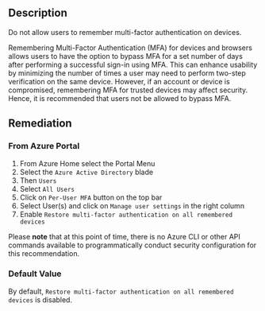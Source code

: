 ## Description

Do not allow users to remember multi-factor authentication on devices.

Remembering Multi-Factor Authentication (MFA) for devices and browsers allows users to have the option to bypass MFA for a set number of days after performing a successful sign-in using MFA. This can enhance usability by minimizing the number of times a user may need to perform two-step verification on the same device. However, if an account or device is compromised, remembering MFA for trusted devices may affect security. Hence, it is recommended that users not be allowed to bypass MFA.

## Remediation

### From Azure Portal

1. From Azure Home select the Portal Menu
2. Select the `Azure Active Directory` blade
3. Then `Users`
4. Select `All Users`
5. Click on `Per-User MFA` button on the top bar
6. Select User(s) and click on `Manage user settings` in the right column
7. Enable `Restore multi-factor authentication on all remembered devices`

Please **note** that at this point of time, there is no Azure CLI or other API commands available to programmatically conduct security configuration for this recommendation.

### Default Value

By default, `Restore multi-factor authentication on all remembered devices` is disabled.